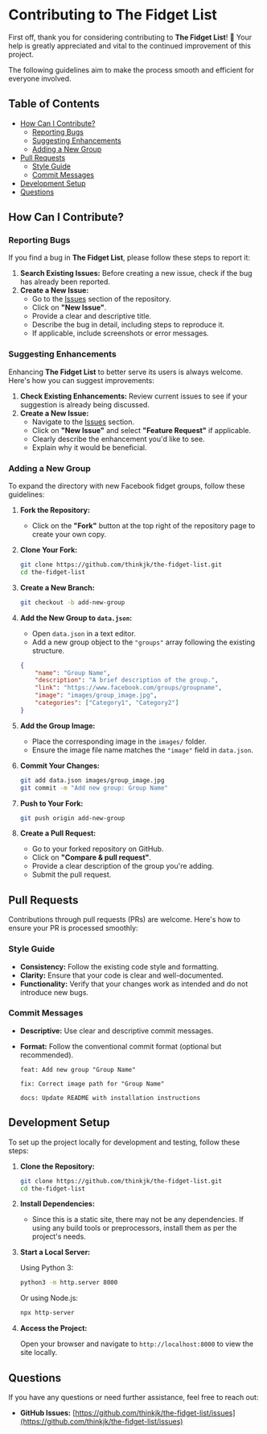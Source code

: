 # Contributing to The Fidget List

First off, thank you for considering contributing to **The Fidget List**! 🎉 Your help is greatly appreciated and vital to the continued improvement of this project.

The following guidelines aim to make the process smooth and efficient for everyone involved.

## Table of Contents

- [How Can I Contribute?](#how-can-i-contribute)
  - [Reporting Bugs](#reporting-bugs)
  - [Suggesting Enhancements](#suggesting-enhancements)
  - [Adding a New Group](#adding-a-new-group)
- [Pull Requests](#pull-requests)
  - [Style Guide](#style-guide)
  - [Commit Messages](#commit-messages)
- [Development Setup](#development-setup)
- [Questions](#questions)



## How Can I Contribute?

### Reporting Bugs

If you find a bug in **The Fidget List**, please follow these steps to report it:

1. **Search Existing Issues:** Before creating a new issue, check if the bug has already been reported.
2. **Create a New Issue:**
   - Go to the [Issues](https://github.com/thinkjk/the-fidget-list/issues) section of the repository.
   - Click on **"New Issue"**.
   - Provide a clear and descriptive title.
   - Describe the bug in detail, including steps to reproduce it.
   - If applicable, include screenshots or error messages.

### Suggesting Enhancements

Enhancing **The Fidget List** to better serve its users is always welcome. Here's how you can suggest improvements:

1. **Check Existing Enhancements:** Review current issues to see if your suggestion is already being discussed.
2. **Create a New Issue:**
   - Navigate to the [Issues](https://github.com/thinkjk/the-fidget-list/issues) section.
   - Click on **"New Issue"** and select **"Feature Request"** if applicable.
   - Clearly describe the enhancement you'd like to see.
   - Explain why it would be beneficial.

### Adding a New Group

To expand the directory with new Facebook fidget groups, follow these guidelines:

1. **Fork the Repository:**
   - Click on the **"Fork"** button at the top right of the repository page to create your own copy.

2. **Clone Your Fork:**

    ```bash
    git clone https://github.com/thinkjk/the-fidget-list.git
    cd the-fidget-list
    ```

3. **Create a New Branch:**

    ```bash
    git checkout -b add-new-group
    ```

4. **Add the New Group to `data.json`:**
   - Open `data.json` in a text editor.
   - Add a new group object to the `"groups"` array following the existing structure.

    ```json
    {
        "name": "Group Name",
        "description": "A brief description of the group.",
        "link": "https://www.facebook.com/groups/groupname",
        "image": "images/group_image.jpg",
        "categories": ["Category1", "Category2"]
    }
    ```

5. **Add the Group Image:**
   - Place the corresponding image in the `images/` folder.
   - Ensure the image file name matches the `"image"` field in `data.json`.

6. **Commit Your Changes:**

    ```bash
    git add data.json images/group_image.jpg
    git commit -m "Add new group: Group Name"
    ```

7. **Push to Your Fork:**

    ```bash
    git push origin add-new-group
    ```

8. **Create a Pull Request:**
   - Go to your forked repository on GitHub.
   - Click on **"Compare & pull request"**.
   - Provide a clear description of the group you're adding.
   - Submit the pull request.

## Pull Requests

Contributions through pull requests (PRs) are welcome. Here's how to ensure your PR is processed smoothly:

### Style Guide

- **Consistency:** Follow the existing code style and formatting.
- **Clarity:** Ensure that your code is clear and well-documented.
- **Functionality:** Verify that your changes work as intended and do not introduce new bugs.

### Commit Messages

- **Descriptive:** Use clear and descriptive commit messages.
- **Format:** Follow the conventional commit format (optional but recommended).

    ```plaintext
    feat: Add new group "Group Name"

    fix: Correct image path for "Group Name"

    docs: Update README with installation instructions
    ```

## Development Setup

To set up the project locally for development and testing, follow these steps:

1. **Clone the Repository:**

    ```bash
    git clone https://github.com/thinkjk/the-fidget-list.git
    cd the-fidget-list
    ```

2. **Install Dependencies:**

    - Since this is a static site, there may not be any dependencies. If using any build tools or preprocessors, install them as per the project's needs.

3. **Start a Local Server:**

    Using Python 3:

    ```bash
    python3 -m http.server 8000
    ```

    Or using Node.js:

    ```bash
    npx http-server
    ```

4. **Access the Project:**

    Open your browser and navigate to `http://localhost:8000` to view the site locally.

## Questions

If you have any questions or need further assistance, feel free to reach out:

- **GitHub Issues:** [https://github.com/thinkjk/the-fidget-list/issues](https://github.com/thinkjk/the-fidget-list/issues)
